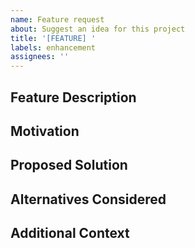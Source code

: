 ```yaml
---
name: Feature request
about: Suggest an idea for this project
title: '[FEATURE] '
labels: enhancement
assignees: ''
---
```


## Feature Description
<!-- A clear and concise description of what you want to happen. -->

## Motivation
<!-- Why is this feature needed? What problem does it solve? -->

## Proposed Solution
<!-- If you have a specific solution in mind, describe it here. -->

## Alternatives Considered
<!-- Have you considered any alternative solutions or features? -->

## Additional Context
<!-- Add any other context or screenshots about the feature request here. -->

